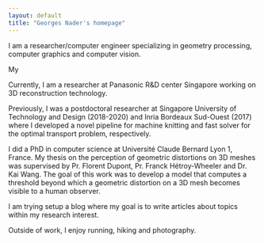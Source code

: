 ```yaml
---
layout: default
title: "Georges Nader's homepage"
---
```


I am a researcher/computer engineer specializing in geometry processing, computer graphics and computer vision.

My

Currently, I am a researcher at Panasonic R&D center Singapore working on 3D reconstruction technology.

Previously, I was a postdoctoral researcher at Singapore University of Technology and Design (2018-2020) and Inria Bordeaux Sud-Ouest (2017) where I developed a novel pipeline for machine knitting and fast solver for the optimal transport problem, respectively.

I did a PhD in computer science at Université Claude Bernard Lyon 1, France. My thesis on the perception of geometric distortions on 3D meshes was supervised by Pr. Florent Dupont, Pr. Franck Hétroy-Wheeler and Dr. Kai Wang. The goal of this work was to develop a model that computes a threshold beyond which a geometric distortion on a 3D mesh becomes visible to a human observer.

I am trying setup a blog where my goal is to write articles about topics within my research interest.

Outside of work, I enjoy running, hiking and photography.
